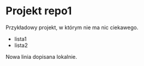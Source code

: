 # Projekt repo1

Przykładowy projekt, w którym nie ma nic ciekawego.
- lista1
- lista2

Nowa linia dopisana lokalnie.
